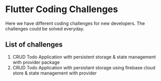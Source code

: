 # Flutter Coding Challenges

Here we have different coding challenges for new developers. The challenges could be solved everyday.


## List of challenges

1. CRUD Todo Application with persistent storage & state management with provider package 
2. CRUD Todo Application with persistant storage using firebase cloud store & state management with provider 



<!-- 
A few resources to get you started if this is your first Flutter project:

- [Lab: Write your first Flutter app](https://flutter.dev/docs/get-started/codelab)
- [Cookbook: Useful Flutter samples](https://flutter.dev/docs/cookbook)
 -->
